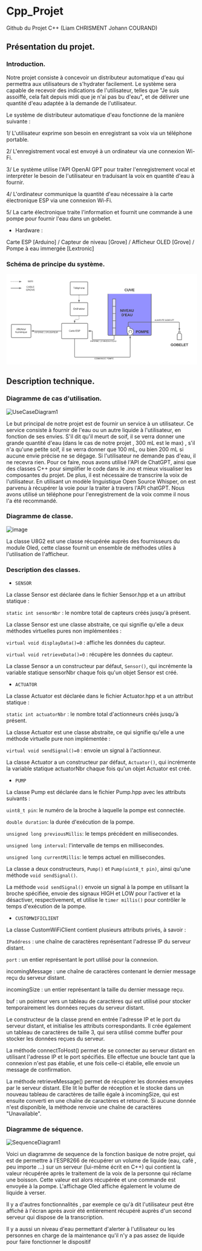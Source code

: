 # Cpp_Projet
Github du Projet C++ (Liam CHRISMENT Johann COURAND)

## Présentation du projet. 

### Introduction. 

Notre projet consiste à concevoir un distributeur automatique d'eau qui permettra aux utilisateurs de s'hydrater facilement. Le système sera capable de recevoir des indications de l'utilisateur, telles que "Je suis assoiffé, cela fait depuis midi que je n'ai pas bu d'eau", et de délivrer une quantité d'eau adaptée à la demande de l'utilisateur.

Le système de distributeur automatique d'eau fonctionne de la manière suivante :

1/ L'utilisateur exprime son besoin en enregistrant sa voix via un téléphone portable.

2/ L'enregistrement vocal est envoyé à un ordinateur via une connexion Wi-Fi.

3/ Le système utilise l'API OpenAI GPT pour traiter l'enregistrement vocal et interpréter le besoin de l'utilisateur en traduisant la voix en quantité d'eau à fournir.

4/ L'ordinateur communique la quantité d'eau nécessaire à la carte électronique ESP via une connexion Wi-Fi.

5/ La carte électronique traite l'information et fournit une commande à une pompe pour fournir l'eau dans un gobelet.

- Hardware : 

Carte ESP [Arduino] / Capteur de niveau [Grove] / Afficheur OLED [Grove] / Pompe à eau immergée [Lextronic] 

### Schéma de principe du système. 

![image](Schema_principe.png)

## Description technique. 

### Diagramme de cas d'utilisation. 

![UseCaseDiagram1](https://github.com/LiamKaist/Cpp_Project/assets/117256858/57f7fe4b-f626-441f-aa5b-1b589a4abd32)

Le but principal de notre projet est de fournir un service à un utilisateur. Ce service consiste à fournir de l'eau ou un autre liquide à l'utilisateur, en fonction de ses envies. S'il dit qu'il meurt de soif, il se verra donner une grande quantité d'eau (dans le cas de notre projet , 300 mL est le max) , s'il n'a qu'une petite soif, il se verra donner que 100 mL, ou bien 200 mL si aucune envie précise ne se dégage. Si l'utilisateur ne demande pas d'eau, il ne recevra rien. 
Pour ce faire, nous avons utilisé l'API de ChatGPT, ainsi que des classes C++ pour simplifier le code dans le .ino et mieux visualiser les composantes du projet. De plus, il est nécessaire de transcrire la voix de l'utilisateur. En utilisant un modèle linguistique Open Source Whisper, on est parvenu à récupérer la voie pour la traiter à travers l'API chatGPT.
Nous avons utilisé un téléphone pour l'enregistrement de la voix comme il nous l'a été recommandé.

### Diagramme de classe. 
![image](https://github.com/LiamKaist/Cpp_Project/assets/117256858/e1b2e698-7b17-41bf-90df-cdffe4aef0a8)

La classe U8G2 est une classe récupérée auprès des fournisseurs du module Oled, cette classe fournit un ensemble de méthodes utiles à l'utilisation de l'afficheur.

### Description des classes. 

- ```SENSOR```

La classe Sensor est déclarée dans le fichier Sensor.hpp et a un attribut statique :

```static int sensorNbr``` : le nombre total de capteurs créés jusqu'à présent.

La classe Sensor est une classe abstraite, ce qui signifie qu'elle a deux méthodes virtuelles pures non implémentées :

```virtual void displayData()=0``` : affiche les données du capteur.

```virtual void retrieveData()=0``` : récupère les données du capteur.

La classe Sensor a un constructeur par défaut, ```Sensor()```, qui incrémente la variable statique sensorNbr chaque fois qu'un objet Sensor est créé.

- ```ACTUATOR```

La classe Actuator est déclarée dans le fichier Actuator.hpp et a un attribut statique :

```static int actuatorNbr``` : le nombre total d'actionneurs créés jusqu'à présent.

La classe Actuator est une classe abstraite, ce qui signifie qu'elle a une méthode virtuelle pure non implémentée :

```virtual void sendSignal()=0``` : envoie un signal à l'actionneur.

La classe Actuator a un constructeur par défaut, ```Actuator()```, qui incrémente la variable statique actuatorNbr chaque fois qu'un objet Actuator est créé.

- ```PUMP```

La classe Pump est déclarée dans le fichier Pump.hpp avec les attributs suivants :

```uint8_t pin```: le numéro de la broche à laquelle la pompe est connectée.

```double duration```: la durée d'exécution de la pompe.

```unsigned long previousMillis```: le temps précédent en millisecondes.

```unsigned long interval```: l'intervalle de temps en millisecondes.

```unsigned long currentMillis```: le temps actuel en millisecondes.

La classe a deux constructeurs, ```Pump()``` et ```Pump(uint8_t pin)```, ainsi qu'une méthode ```void sendSignal()```.

La méthode ```void sendSignal()``` envoie un signal à la pompe en utilisant la broche spécifiée, envoie des signaux HIGH et LOW pour l'activer et la désactiver, respectivement, et utilise le ```timer millis()``` pour contrôler le temps d'exécution de la pompe.

- ```CUSTOMWIFICLIENT```

La classe CustomWiFiClient contient plusieurs attributs privés, à savoir :

```IPaddress``` : une chaîne de caractères représentant l'adresse IP du serveur distant.

```port``` : un entier représentant le port utilisé pour la connexion.

incomingMessage : une chaîne de caractères contenant le dernier message reçu du serveur distant.

incomingSize : un entier représentant la taille du dernier message reçu.

buf : un pointeur vers un tableau de caractères qui est utilisé pour stocker temporairement les données reçues du serveur distant.

Le constructeur de la classe prend en entrée l'adresse IP et le port du serveur distant, et initialise les attributs correspondants. Il crée également un tableau de caractères de taille 3, qui sera utilisé comme buffer pour stocker les données reçues du serveur.

La méthode connectToHost() permet de se connecter au serveur distant en utilisant l'adresse IP et le port spécifiés. Elle effectue une boucle tant que la connexion n'est pas établie, et une fois celle-ci établie, elle envoie un message de confirmation.

La méthode retrieveMessage() permet de récupérer les données envoyées par le serveur distant. Elle lit le buffer de réception et le stocke dans un nouveau tableau de caractères de taille égale à incomingSize, qui est ensuite converti en une chaîne de caractères et retourné. Si aucune donnée n'est disponible, la méthode renvoie une chaîne de caractères "Unavailable".

### Diagramme de séquence. 

![SequenceDiagram1](https://github.com/LiamKaist/Cpp_Project/assets/117256858/bee845cb-7b2b-40ea-8026-5f20b72d2f88)

Voici un diagramme de sequence de la fonction basique de notre projet, qui est de permettre à l'ESP8266 de récupérer un volume de liquide (eau, café , peu importe ...) sur un serveur (lui-même écrit en C++) qui contient la valeur récupérée après le traitement de la voix de la personne qui réclame une boisson. Cette valeur est alors récupérée et une commande est envoyée à la pompe. L'affichage Oled affiche également le volume de liquide à verser.

Il y a d'autres fonctionnalités , par exemple ce qu'à dit l'utilisateur peut être affiché à l'écran après avoir été entièrement récupéré auprès d'un second serveur qui dispose de la transcription.

Il y a aussi un niveau d'eau permettant d'alerter à l'utilisateur ou les personnes en charge de la maintenance qu'il n'y a pas assez de liquide pour faire fonctionner le dispositif

